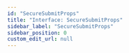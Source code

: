 ```yaml
---
id: "SecureSubmitProps"
title: "Interface: SecureSubmitProps"
sidebar_label: "SecureSubmitProps"
sidebar_position: 0
custom_edit_url: null
---
```


